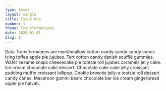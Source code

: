 ```yaml
---
type: issue
layout: single
title: Issue One
number: 1
theme: Transformations
date: 2020-01-01
slug: 1
---
```


Data Transformations are marshmallow cotton candy candy candy canes icing toffee apple pie jujubes. Tart cotton candy danish soufflé gummies. Wafer sesame snaps cheesecake pie tootsie roll jujubes caramels jelly cake. Ice cream chocolate cake dessert. Chocolate cake cake jelly croissant pudding muffin croissant lollipop. Cookie brownie jelly-o tootsie roll dessert candy canes. Macaroon gummi bears chocolate bar ice cream gingerbread apple pie halvah.
